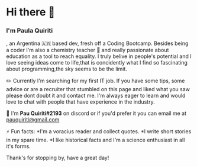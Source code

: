  <h1>Hi there 👋</h1>

<h3>I'm Paula Quiriti</h3>, an Argentina 🇦🇷 based dev, fresh off a Coding Bootcamp. Besides being a coder I'm also a chemistry teacher 🧪 and really passionate about education as a tool to reach equality. I truly belive in people's potential and I love seeing ideas come to life,that is concidently what I find so fascinating about programming,the sky seems to be the limit. 

✏️ Currently I'm searching for my first IT job. If you have some tips, some advice or are a recruiter that stumbled on this page and liked what you saw please dont doubt it and contact me. I'm always eager to learn and would love to chat with people that have experience in the industry.

💬 I'm  <b>Pau Quiriti#2193</b> on discord or if you'd prefer it you can email me at pauquiriti@gmail.com

⚡ Fun facts:
*I'm a voracius reader and collect quotes. 
*I write short stories in my spare time. 
*I like historical facts and I'm a science enthusiast in all it's forms.

Thank's for stopping by, have a great day!

